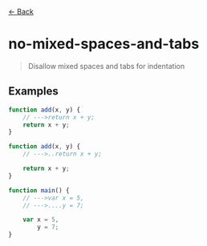 [&#x2190; Back](./)
# no-mixed-spaces-and-tabs

> Disallow mixed spaces and tabs for indentation

 

## Examples

<code-highlight>
 
<div slot="correct">

```js
function add(x, y) {
    // --->return x + y;
    return x + y;
}
```

</div>

 
<div slot="incorrect">

```js
function add(x, y) {
    // --->..return x + y;

    return x + y;
}

function main() {
    // --->var x = 5,
    // --->....y = 7;

    var x = 5,
        y = 7;
}
```

</div>

 
</code-highlight>

